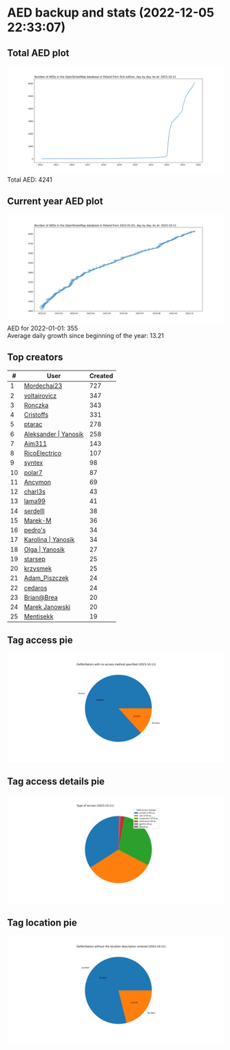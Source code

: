 # AED backup and stats (2022-12-05 22:33:07)


## Total AED plot
![](report_data/total_aed.svg)
Total AED: 4241

## Current year AED plot
![](report_data/current_year_aed.svg)\
AED for 2022-01-01: 355\
Average daily growth since beginning of the year: 13.21

## Top creators
| # | User | Created |
| ------------- | ------------- | ------------- |
| 1 | [Mordechai23](<https://www.openstreetmap.org/user/Mordechai23>) | 727 |
| 2 | [voltairovicz](<https://www.openstreetmap.org/user/voltairovicz>) | 347 |
| 3 | [Ronczka](<https://www.openstreetmap.org/user/Ronczka>) | 343 |
| 4 | [Cristoffs](<https://www.openstreetmap.org/user/Cristoffs>) | 331 |
| 5 | [ptarac](<https://www.openstreetmap.org/user/ptarac>) | 278 |
| 6 | [Aleksander &#124; Yanosik](<https://www.openstreetmap.org/user/Aleksander &#124; Yanosik>) | 258 |
| 7 | [Aim311](<https://www.openstreetmap.org/user/Aim311>) | 143 |
| 8 | [RicoElectrico](<https://www.openstreetmap.org/user/RicoElectrico>) | 107 |
| 9 | [syntex](<https://www.openstreetmap.org/user/syntex>) | 98 |
| 10 | [polar7](<https://www.openstreetmap.org/user/polar7>) | 87 |
| 11 | [Ancymon](<https://www.openstreetmap.org/user/Ancymon>) | 69 |
| 12 | [charl3s](<https://www.openstreetmap.org/user/charl3s>) | 43 |
| 13 | [lama99](<https://www.openstreetmap.org/user/lama99>) | 41 |
| 14 | [serdelll](<https://www.openstreetmap.org/user/serdelll>) | 38 |
| 15 | [Marek-M](<https://www.openstreetmap.org/user/Marek-M>) | 36 |
| 16 | [pedro's](<https://www.openstreetmap.org/user/pedro's>) | 34 |
| 17 | [Karolina &#124; Yanosik](<https://www.openstreetmap.org/user/Karolina &#124; Yanosik>) | 34 |
| 18 | [Olga &#124; Yanosik](<https://www.openstreetmap.org/user/Olga &#124; Yanosik>) | 27 |
| 19 | [starsep](<https://www.openstreetmap.org/user/starsep>) | 25 |
| 20 | [krzysmek](<https://www.openstreetmap.org/user/krzysmek>) | 25 |
| 21 | [Adam_Piszczek](<https://www.openstreetmap.org/user/Adam_Piszczek>) | 24 |
| 22 | [cedaros](<https://www.openstreetmap.org/user/cedaros>) | 24 |
| 23 | [Brian@Brea](<https://www.openstreetmap.org/user/Brian@Brea>) | 20 |
| 24 | [Marek Janowski](<https://www.openstreetmap.org/user/Marek Janowski>) | 20 |
| 25 | [Mentisekk](<https://www.openstreetmap.org/user/Mentisekk>) | 19 |

## Tag access pie
![](report_data/tag_access.svg)

## Tag access details pie
![](report_data/tag_access_details.svg)

## Tag location pie
![](report_data/tag_location.svg)
